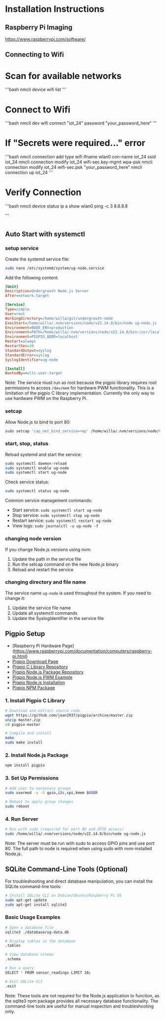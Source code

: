 # Installation Instructions

## Raspberry Pi Imaging
https://www.raspberrypi.com/software/

## Connecting to Wifi
# Scan for available networks
'''bash
nmcli device wifi list
'''
# Connect to Wifi
'''bash
nmcli dev wifi connect "iot_24" password "your_password_here"
'''
# If "Secrets were required..." error
'''bash
nmcli connection add type wifi ifname wlan0 con-name iot_24 ssid iot_24
nmcli connection modify iot_24 wifi-sec.key-mgmt wpa-psk
nmcli connection modify iot_24 wifi-sec.psk "your_password_here"
nmcli connection up iot_24
'''
# Verify Connection
'''bash
nmcli device status
ip a show wlan0
ping -c 3 8.8.8.8

'''
# 

## Auto Start with systemctl

### setup service

Create the systemd service file:
```bash
sudo nano /etc/systemd/system/ug-node.service
```

Add the following content:
```ini
[Unit]
Description=Undergrowth Node.js Server
After=network.target

[Service]
Type=simple
User=root
WorkingDirectory=/home/willa/git/undergrowth-node
ExecStart=/home/willa/.nvm/versions/node/v22.14.0/bin/node ug-node.js
Environment=NODE_ENV=production
Environment=PATH=/home/willa/.nvm/versions/node/v22.14.0/bin:/usr/local/sbin:/usr/local/bin:/usr/sbin:/usr/bin:/sbin:/bin
Environment=PIGPIO_ADDR=localhost
Restart=always
RestartSec=10
StandardOutput=syslog
StandardError=syslog
SyslogIdentifier=ug-node

[Install]
WantedBy=multi-user.target
```

Note: The service must run as root because the pigpio library requires root permissions to access `/dev/mem` for hardware PWM functionality. This is a limitation of the pigpio C library implementation. Currently the only way to use hardware PWM on the Raspberry Pi.

### setcap

Allow Node.js to bind to port 80:
```bash
sudo setcap 'cap_net_bind_service=+ep' /home/willa/.nvm/versions/node/v22.14.0/bin/node
```

### start, stop, status

Reload systemd and start the service:
```bash
sudo systemctl daemon-reload
sudo systemctl enable ug-node
sudo systemctl start ug-node
```

Check service status:
```bash
sudo systemctl status ug-node
```

Common service management commands:
- Start service: `sudo systemctl start ug-node`
- Stop service: `sudo systemctl stop ug-node`
- Restart service: `sudo systemctl restart ug-node`
- View logs: `sudo journalctl -u ug-node -f`

### changing node version

If you change Node.js versions using nvm:
1. Update the path in the service file
2. Run the setcap command on the new Node.js binary
3. Reload and restart the service

### changing directory and file name

The service name `ug-node` is used throughout the system. If you need to change it:
1. Update the service file name
2. Update all systemctl commands
3. Update the SyslogIdentifier in the service file

## Pigpio Setup
- [Raspberry Pi Hardware Page] (https://www.raspberrypi.com/documentation/computers/raspberry-pi.html)
- [Pigpio Download Page](https://abyz.me.uk/rpi/pigpio/download.html)
- [Pigpio C Library Repository](https://github.com/joan2937/pigpio)
- [Pigpio Node.js Package Repository](https://github.com/fivdi/pigpio)
- [Pigpio Node.js PWM Example](https://github.com/fivdi/pigpio?tab=readme-ov-file#pulse-an-led-with-pwm)
- [Pigpio Node.js Installation](https://github.com/fivdi/pigpio?tab=readme-ov-file#installation)
- [Pigpio NPM Package](https://www.npmjs.com/package/pigpio#pulse-an-led-with-pwm)

### 1. Install Pigpio C Library
```bash
# Download and extract source code
wget https://github.com/joan2937/pigpio/archive/master.zip
unzip master.zip
cd pigpio-master

# Compile and install
make
sudo make install
```

### 2. Install Node.js Package
```bash
npm install pigpio
```

### 3. Set Up Permissions
```bash
# Add user to necessary groups
sudo usermod -a -G gpio,i2c,spi,kmem $USER

# Reboot to apply group changes
sudo reboot
```

### 4. Run Server
```bash
# Run with sudo (required for port 80 and GPIO access)
sudo /home/willa/.nvm/versions/node/v22.14.0/bin/node ug-node.js
```

Note: The server must be run with sudo to access GPIO pins and use port 80. The full path to node is required when using sudo with nvm-installed Node.js.

## SQLite Command-Line Tools (Optional)

For troubleshooting and direct database manipulation, you can install the SQLite command-line tools:

```bash
# Install SQLite CLI on Debian/Ubuntu/Raspberry Pi OS
sudo apt-get update
sudo apt-get install sqlite3
```

### Basic Usage Examples

```bash
# Open a database file
sqlite3 ./database/ug-data.db

# Display tables in the database
.tables

# View database schema
.schema

# Run a query
SELECT * FROM sensor_readings LIMIT 10;

# Exit SQLite CLI
.exit
```

Note: These tools are not required for the Node.js application to function, as the sqlite3 npm package provides all necessary database functionality. The command-line tools are useful for manual inspection and troubleshooting only.
